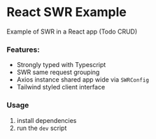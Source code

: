 # React SWR Example

Example of SWR in a React app (Todo CRUD)

### Features:

- Strongly typed with Typescript
- SWR same request grouping
- Axios instance shared app wide via `SWRConfig`
- Tailwind styled client interface

### Usage

1. install dependencies
2. run the `dev` script
